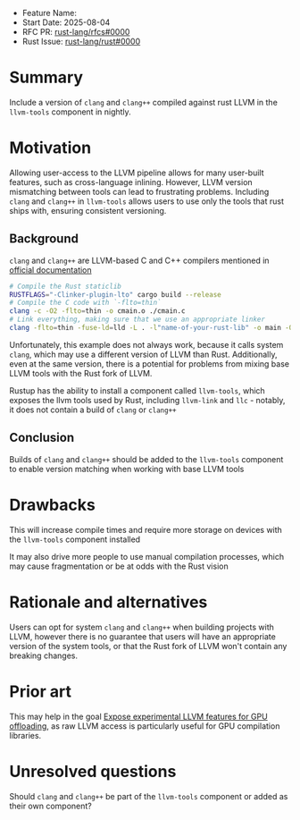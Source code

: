 - Feature Name:
- Start Date: 2025-08-04
- RFC PR: [rust-lang/rfcs#0000]()
- Rust Issue: [rust-lang/rust#0000](https://github.com/rust-lang/rust/issues/0000)

# Summary
[summary]: #summary

Include a version of `clang` and `clang++` compiled against rust LLVM in the `llvm-tools` component in nightly.

# Motivation
[motivation]: #motivation

Allowing user-access to the LLVM pipeline allows for many user-built features, such as cross-language inlining. However, LLVM version mismatching between tools can lead to frustrating problems. Including `clang` and `clang++` in `llvm-tools` allows users to use only the tools that rust ships with, ensuring consistent versioning.

## Background

`clang` and `clang++` are LLVM-based C and C++ compilers mentioned in [official documentation](https://dev-doc.rust-lang.org/beta/rustc/linker-plugin-lto.html)
```bash
# Compile the Rust staticlib
RUSTFLAGS="-Clinker-plugin-lto" cargo build --release
# Compile the C code with `-flto=thin`
clang -c -O2 -flto=thin -o cmain.o ./cmain.c
# Link everything, making sure that we use an appropriate linker
clang -flto=thin -fuse-ld=lld -L . -l"name-of-your-rust-lib" -o main -O2 ./cmain.o
```
Unfortunately, this example does not always work, because it calls system `clang`, which may use a different version of LLVM than Rust. Additionally, even at the same version, there is a potential for problems from mixing base LLVM tools with the Rust fork of LLVM.

Rustup has the ability to install a component called `llvm-tools`, which exposes the llvm tools used by Rust, including `llvm-link` and `llc` - notably, it does not contain a build of `clang` or `clang++`

## Conclusion

Builds of `clang` and `clang++` should be added to the `llvm-tools` component to enable version matching when working with base LLVM tools

# Drawbacks
[drawbacks]: #drawbacks

This will increase compile times and require more storage on devices with the `llvm-tools` component installed

It may also drive more people to use manual compilation processes, which may cause fragmentation or be at odds with the Rust vision

# Rationale and alternatives
[rationale-and-alternatives]: #rationale-and-alternatives

Users can opt for system `clang` and `clang++` when building projects with LLVM, however there is no guarantee that users will have an appropriate version of the system tools, or that the Rust fork of LLVM won't contain any breaking changes.

# Prior art
[prior-art]: #prior-art

This may help in the goal [Expose experimental LLVM features for GPU offloading](https://rust-lang.github.io/rust-project-goals/2025h1/GPU-Offload.html), as raw LLVM access is particularly useful for GPU compilation libraries.

# Unresolved questions
[unresolved-questions]: #unresolved-questions

Should `clang` and `clang++` be part of the `llvm-tools` component or added as their own component?
